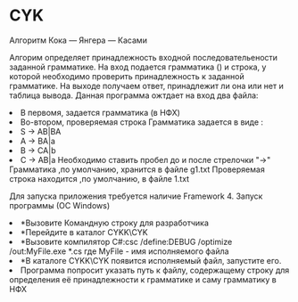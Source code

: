 # CYK
Алгоритм Кока — Янгера — Касами

Алгорим определяет принадлежность входной последовательености заданной грамматике.
На вход подается грамматика () и строка, у которой необходимо проверить принадлежность к заданной грамматике. 
На выходе получаем ответ, принадлежит ли она или нет и таблица вывода.
Данная программа ожтдает на вход два файла:
  <li> В первомя, задается грамматика (в НФХ) 
  <li> Во-втором, проверяемая строка 
Грамматика задается в виде :
<li>S -> AB|BA
<li>A -> BA|a
<li>B -> CA|b
<li>C -> AB|a
Необходимо ставить пробел до и после стрелочки "->"
Грамматика ,по умолчанию, хранится в файле g1.txt
Проверяемая строка находится ,по умолчанию, в файле 1.txt

Для запуска приложения требуется наличие Framework 4.
Запуск программы (ОС Windows)
<li>*Вызовите Командную строку для разработчика</li>
<li>*Перейдите в каталог CYKK\CYK </li>
<li>*Вызовите компилятор C#:csc /define:DEBUG /optimize /out:MyFile.exe *.cs   где MyFile - имя исполняемого файла </li>
<li>*В каталоге CYKK\CYK появится исполняемый файл, запустите его.</li>
<li>Программа попросит указать путь к файлу, 
содержащему строку для определения её принадлежности к грамматике и саму грамматику в НФХ</li>

